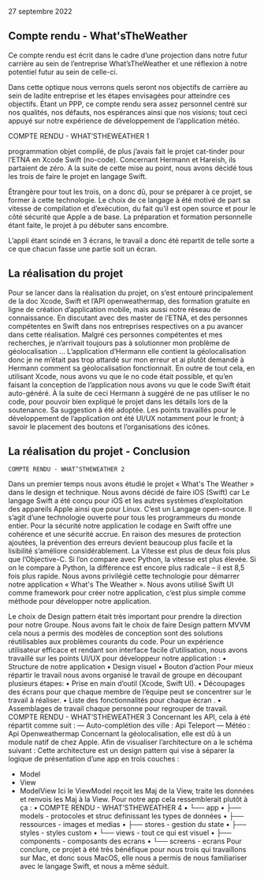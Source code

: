 27 septembre 2022


## Compte rendu - What'sTheWeather


Ce compte rendu est écrit dans le cadre d’une projection dans notre futur carrière au
sein de l’entreprise What’sTheWeather et une réflexion à notre potentiel futur au sein de
celle-ci.

Dans cette optique nous verrons quels seront nos objectifs de carrière au sein de ladite
entreprise et les étapes envisagées pour atteindre ces objectifs. Étant un PPP, ce compte rendu
sera assez personnel centré sur nos qualités, nos défauts, nos espérances ainsi que nos visions;
tout ceci appuyé sur notre expérience de développement de l’application météo.


COMPTE RENDU - WHAT’STHEWEATHER 1


programmation objet compilé, de plus j’avais fait le projet cat-tinder pour l’ETNA en Xcode
Swift (no-code). Concernant Hermann et Hareish, ils partaient de zéro.
A la suite de cette mise au point, nous avons décidé tous les trois de faire le projet en
langage Swift.

Étrangère pour tout les trois, on a donc dû, pour se préparer à ce projet, se former à
cette technologie. Le choix de ce langage à été motivé de part sa vitesse de compilation et
d’exécution, du fait qu’il est open source et pour le côté sécurité que Apple a de base.
La préparation et formation personnelle étant faite, le projet à pu débuter sans
encombre.

L’appli étant scindé en 3 écrans, le travail a donc été repartit de telle sorte a ce que
chacun fasse une partie soit un écran.


## La réalisation du projet 

Pour se lancer dans la réalisation du projet, on s’est entouré principalement de la doc
Xcode, Swift et l’API openweathermap, des formation gratuite en ligne de création
d’application mobile, mais aussi notre réseau de connaissance. En discutant avec des master
de l’ETNA, et des personnes compétentes en Swift dans nos entreprises respectives on a pu
avancer dans cette réalisation. Malgré ces personnes compétentes et mes recherches, je
n’arrivait toujours pas à solutionner mon problème de géolocalisation … L’application
d’Hermann elle contient la géolocalisation donc je ne m’était pas trop attardé sur mon erreur
et ai plutôt demandé à Hermann comment sa géolocalisation fonctionnait. En outre de tout
cela, en utilisant Xcode, nous avons vu que le no code était possible, et qu’en faisant la
conception de l’application nous avons vu que le code Swift était auto-généré. À la suite de
ceci Hermann à suggéré de ne pas utiliser le no code, pour pouvoir bien expliqué le projet
dans les détails lors de la soutenance. Sa suggestion à été adoptée.
Les points travaillés pour le développement de l’application ont été UI/UX notamment
pour le front; à savoir le placement des boutons et l’organisations des icônes.


## La réalisation du projet - Conclusion
    
    COMPTE RENDU - WHAT’STHEWEATHER 2   
Dans un premier temps nous avons étudié le projet « What's The Weather » dans le
design et technique. Nous avons décidé de faire iOS (Swift) car Le langage Swift a été conçu
pour iOS et les autres systèmes d’exploitation des appareils Apple ainsi que pour Linux.
C’est un Langage open-source. Il s’agit d’une technologie ouverte pour tous les
programmeurs du monde entier. Pour la sécurité notre application le codage en Swift offre
une cohérence et une sécurité accrue. En raison des mesures de protection ajoutées, la
prévention des erreurs devient beaucoup plus facile et la lisibilité s’améliore
considérablement. La Vitesse est plus de deux fois plus que l’Objective-C. Si l’on compare avec Python, la
vitesse est plus élevée. Si on le compare à Python, la différence est encore plus radicale – il est
8,5 fois plus rapide. Nous avons privilégié cette technologie pour démarrer notre application
« What's The Weather ». Nous avons utilisé Swift UI comme framework pour créer notre application, c’est plus
simple comme méthode pour développer notre application.

Le choix de Design pattern était très important pour prendre la direction pour notre
Groupe. Nous avons fait le choix de faire Design pattern MVVM cela nous a permis des
modèles de conception sont des solutions réutilisables aux problèmes courants du code.
Pour un expérience utilisateur efficace et rendant son interface facile d’utilisation, nous
avons travaillé sur les points UI/UX pour développeur notre application :
• Structure de notre application
• Design visuel
• Bouton d’action
Pour mieux répartir le travail nous avons organisé le travail de groupe en découpant
plusieurs étapes:
• Prise en main d’outil (Xcode, Swift UI).
• Découpages des écrans pour que chaque membre de l’équipe peut se concentrer
sur le travail à réaliser.
• Liste des fonctionnalités pour chaque écran .
• Assemblages de travail chaque personne pour regrouper de travail.
COMPTE RENDU - WHAT’STHEWEATHER 3
Concernant les API, cela à été répartit comme suit :
	 	 — Auto-complétion des ville : Api Teleport
	 	 — Météo : Api Openweathermap
Concernant la géolocalisation, elle est dû à un module natif de chez Apple.
Afin de visualiser l’architecture on a le schéma suivant :
Cette architecture est un design pattern qui vise à séparer la logique de présentation
d’une app en trois couches :
- Model
- View
- ModelView
Ici le ViewModel reçoit les Maj de la View, traite les données et renvois les Maj à la
View.
Pour notre app cela ressemblerait plutôt à ça :
•
COMPTE RENDU - WHAT’STHEWEATHER 4
• └── app
• ├── models - protocoles et struc definissant les types de données
• ├── ressources - images et medias
• ├── stores - gestion du state
• ├── styles - styles custom
• └── views - tout ce qui est visuel
• ├── components - composants des ecrans
• └── screens - ecrans
Pour conclure, ce projet à été très bénéfique pour nous trois qui travaillons sur Mac, et
donc sous MacOS, elle nous a permis de nous familiariser avec le langage Swift, et nous a
même séduit.
